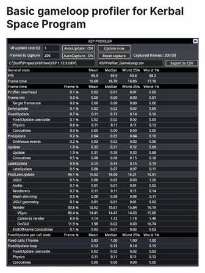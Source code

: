 # Basic gameloop profiler for Kerbal Space Program

<img src="https://github.com/KSPModdingLibs/KSPProfiler/raw/master/screenshot.png"/>
